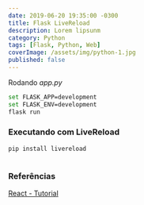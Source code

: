 ```yaml
---
date: 2019-06-20 19:35:00 -0300
title: Flask LiveReload
description: Lorem lipsunm
category: Python
tags: [Flask, Python, Web]
coverImage: /assets/img/python-1.jpg
published: false
---
```


Rodando *app.py*

```bash
set FLASK_APP=development
set FLASK_ENV=development
flask run
```

### Executando com LiveReload

```bash
pip install livereload
```

```python

```

### Referências

[React - Tutorial](https://reactjs.org/tutorial/tutorial.html)  
